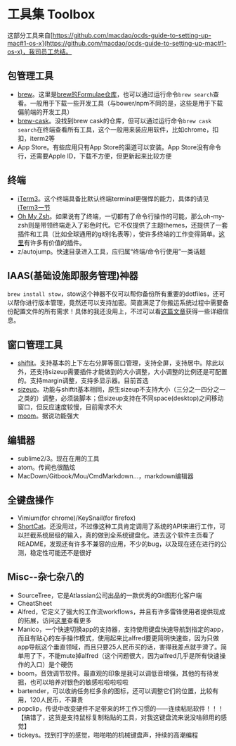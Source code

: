 # 工具集 Toolbox

这部分工具来自[https://github.com/macdao/ocds-guide-to-setting-up-mac#1-os-x](https://github.com/macdao/ocds-guide-to-setting-up-mac#1-os-x)，我司员工总结。


## 包管理工具
* [brew](http://brew.sh/)。这里是[brew的Formulae仓库](http://braumeister.org/browse/a)，也可以通过运行命令`brew search`查看。一般用于下载一些开发工具（与bower/npm不同的是，这些是用于下载偏前端的开发工具）
* [brew-cask](http://caskroom.io/)。没找到brew cask的仓库，但可以通过运行命令`brew cask search`在终端查看所有工具，这个一般用来装应用软件，比如chrome，扣扣，iterm2等
* App Store。有些应用只有App Store的渠道可以安装。App Store没有命令行，还需要Apple ID，下载不方便，但更新起来比较方便


## 终端
* [iTerm3](https://www.iterm2.com/features.html)。这个终端具备比默认终端terminal更强悍的能力，具体的请见[iTerm3一节](./iterm3.md)
* [Oh My Zsh](http://ohmyz.sh/)。如果说有了终端，一切都有了命令行操作的可能，那么oh-my-zsh则是带领终端走入了彩色时代。它不仅提供了主题themes，还提供了一套插件和工具（比如全球通用的git别名表等），使许多终端的工作变得简单。[这里](https://github.com/robbyrussell/oh-my-zsh/wiki/Plugins-Overview)有许多有价值的插件。
* z/autojump。快速目录进入工具，应归属“终端/命令行使用”一类话题


## IAAS(基础设施即服务管理)神器
`brew install stow`，stow这个神器不仅可以帮你备份所有重要的dotfiles，还可以帮你进行版本管理，竟然还可以支持加密。简直满足了你搬运系统过程中需要备份配置文件的所有需求！具体的我还没用上，不过可以看[这篇文章](https://github.com/jcouyang/dotfiles)获得一些详细信息。


## 窗口管理工具
* [shiftit](https://github.com/fikovnik/ShiftIt)。支持基本的上下左右分屏等窗口管理，支持全屏，支持居中。除此以外，还支持sizeup需要插件才能做到的大小调整，大小调整的比例还是可配置的。支持margin调整，支持多显示器。目前首选
* [sizeup](https://www.irradiatedsoftware.com/sizeup/)。功能与shiftit基本相同，原生sizeup不支持大小（三分之一四分之一之类的）调整，必须装脚本；但sizeup支持在不同space(desktop)之间移动窗口，但反应速度较慢，目前需求不大
* [moom](https://manytricks.com/moom/)。据说功能强大


## 编辑器
* sublime2/3。现在在用的工具
* atom。传闻也很酷炫
* MacDown/Gitbook/Mou/CmdMarkdown...，markdown编辑器


## 全键盘操作
* Vimium(for chrome)/KeySnail(for firefox)
* [ShortCat](https://shortcatapp.com/)。还没用过，不过像这种工具肯定调用了系统的API来进行工作，可以拦截系统层级的输入，真的做到全系统键盘化。进去这个软件主页看了README，发现还有许多不兼容的应用，不少的bug，以及现在还在进行的公测，稳定性可能还不是很好


## Misc--杂七杂八的
* SourceTree，它是Atlassian公司出品的一款优秀的Git图形化客户端
* CheatSheet
* Alfred，它定义了强大的工作流workflows，并且有许多雷锋使用者提供现成的拓展，访问[这里](http://www.alfredworkflow.com/)查看更多
* Manico，一个快速切换app的支持器，支持使用键盘快速导航到指定的app，而且有贴心的左手操作模式，使用起来比alfred要更简明快速些，因为只做app导航这个垂直领域，而且只要25人民币买的话，害得我差点就手滑了。简单用了下，不能mute掉alfred（这个问题很大，因为alfred几乎是所有快速操作的入口）是个硬伤
* boom，音效调节软件。最直观的印象是我可以调低音增强，其他的有待发掘，也可以培养对银色的敏感啦啦啦啦啦
* bartender，可以收纳任务栏多余的图标，还可以调整它们的位置，比较有用，120人民币，不算贵
* popclip，传说中改变硬件不足带来的坏工作习惯的——连续粘贴软件！！！【搞错了，这货是支持鼠标复制粘贴的工具，对我这键盘流来说没啥卵用的感觉】
* tickeys。找到打字的感觉，啪啪啪的机械键盘声，持续的高潮编程


